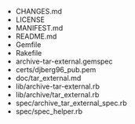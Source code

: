* CHANGES.md
* LICENSE
* MANIFEST.md
* README.md
* Gemfile
* Rakefile
* archive-tar-external.gemspec
* certs/djberg96_pub.pem
* doc/tar_external.md
* lib/archive-tar-external.rb
* lib/archive/tar_external.rb
* spec/archive_tar_external_spec.rb
* spec/spec_helper.rb
